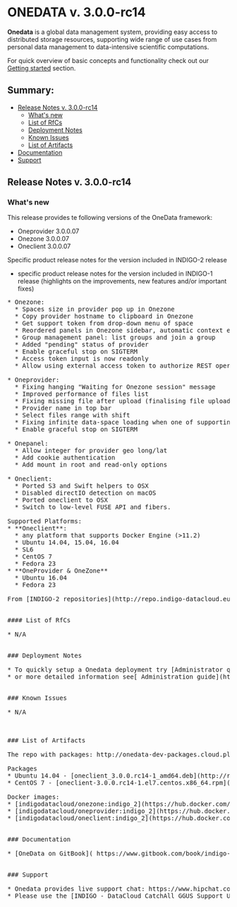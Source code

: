 # ONEDATA v. 3.0.0-rc14


**Onedata** is a global data management system, providing easy access to distributed storage resources, supporting wide range of use cases from personal data management to data-intensive scientific computations.

For quick overview of basic concepts and functionality check out our [Getting started](https://indigo-dc.gitbooks.io/onedata-documentation/content/doc/getting_started/what_is_onedata.html) section.

## Summary:

* [Release Notes v. 3.0.0-rc14](#id1)
  * [What's new](#id2)
  * [List of RfCs](#id3)
  * [Deployment Notes](#id4)
  * [Known Issues](#id5)
  * [List of Artifacts](#id7)
* [Documentation](#id6)
* [Support](#id8)


<a id="id1"></a>
## Release Notes v. 3.0.0-rc14

<a id="id2"></a>

### What's new

This release provides te following versions of the OneData framework:
* Oneprovider 3.0.0.07
* Onezone 3.0.0.07
* Oneclient 3.0.0.07

Specific product release notes for the version included in INDIGO-2 release 
* specific product release notes for the version included in INDIGO-1 release (highlights on the improvements, new features and/or important fixes)
<pre>
* Onezone:
  * Spaces size in provider pop up in Onezone
  * Copy provider hostname to clipboard in Onezone
  * Get support token from drop-down menu of space
  * Reordered panels in Onezone sidebar, automatic context expand
  * Group management panel: list groups and join a group
  * Added "pending" status of provider
  * Enable graceful stop on SIGTERM 
  * Access token input is now readonly
  * Allow using external access token to authorize REST operations
 
* Oneprovider: 
  * Fixing hanging "Waiting for Onezone session" message
  * Improved performance of files list
  * Fixing missing file after upload (finalising file upload after RPC completion)
  * Provider name in top bar
  * Select files range with shift
  * Fixing infinite data-space loading when one of supporting providers does not work or there are no providers at all
  * Enable graceful stop on SIGTERM
 
* Onepanel:
  * Allow integer for provider geo long/lat
  * Add cookie authentication
  * Add mount in root and read-only options
 
* Oneclient:
  * Ported S3 and Swift helpers to OSX
  * Disabled directIO detection on macOS
  * Ported oneclient to OSX
  * Switch to low-level FUSE API and fibers.

Supported Platforms:
* **Oneclient**:
  * any platform that supports Docker Engine (>11.2)
  * Ubuntu 14.04, 15.04, 16.04
  * SL6
  * CentOS 7
  * Fedora 23
* **OneProvider & OneZone**
  * Ubuntu 16.04
  * Fedora 23

From [INDIGO-2 repositories](http://repo.indigo-datacloud.eu) **OneZone** and **OneProvider** are released as Docker containers, while **OneClient** as packages (rpm, deb) for CentOS7 and Ubuntu 16.04 and Docker container.

<a id="id3"></a>
#### List of RfCs 

* N/A 

<a id="id4"></a>
### Deployment Notes

* To quickly setup a Onedata deployment try [Administrator quickstart](https://indigo-dc.gitbooks.io/onedata-documentation-indigo-dc/content/doc/getting_started/admin_onedata_101.html) 
* or more detailed information see[ Administration guide](https://indigo-dc.gitbooks.io/onedata-documentation-indigo-dc/content/doc/admin_guide.html).

<a id="id5"></a>
### Known Issues

* N/A


<a id="id7"></a>
### List of Artifacts

The repo with packages: http://onedata-dev-packages.cloud.plgrid.pl 

Packages
* Ubuntu 14.04 - [oneclient_3.0.0.rc14-1_amd64.deb](http://repo.indigo-datacloud.eu/repository/indigo/2/ubuntu/dists/xenial/main/binary-amd64/oneclient_3.0.0.rc14-1_amd64.deb)
* CentOS 7 - [oneclient-3.0.0.rc14-1.el7.centos.x86_64.rpm](http://repo.indigo-datacloud.eu/repository/indigo/2/centos7/x86_64/base/oneclient-3.0.0.rc14-1.el7.centos.x86_64.rpm)

Docker images:
* [indigodatacloud/onezone:indigo_2](https://hub.docker.com/r/indigodatacloud/onezone/)
* [indigodatacloud/oneprovider:indigo_2](https://hub.docker.com/r/indigodatacloud/oneprovider/)
* [indigodatacloud/oneclient:indigo_2](https://hub.docker.com/r/indigodatacloud/oneclient/)

<a id="id6"></a>
### Documentation

* [OneData on GitBook]( https://www.gitbook.com/book/indigo-dc/onedata-documentation-indigo-dc/details)

<a id="id8"></a>
### Support

* Onedata provides live support chat: https://www.hipchat.com/g3ST0Aaci
* Please use the [INDIGO - DataCloud CatchAll GGUS Support Unit](https://wiki.egi.eu/wiki/GGUS:INDIGO_DataCloud_Catch-all_FAQ)
